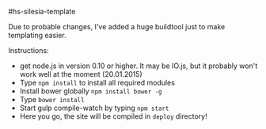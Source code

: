 #hs-silesia-template

Due to probable changes, I've added a huge buildtool just to make templating easier. 

Instructions:
* get node.js in version 0.10 or higher. It may be IO.js, but it probably won't work well at the moment (20.01.2015)
* Type `npm install` to install all required modules
* Install bower globally  `npm install bower -g`
* Type `bower install`
* Start gulp compile-watch by typing `npm start`
* Here you go, the site will be compiled in `deploy` directory!
